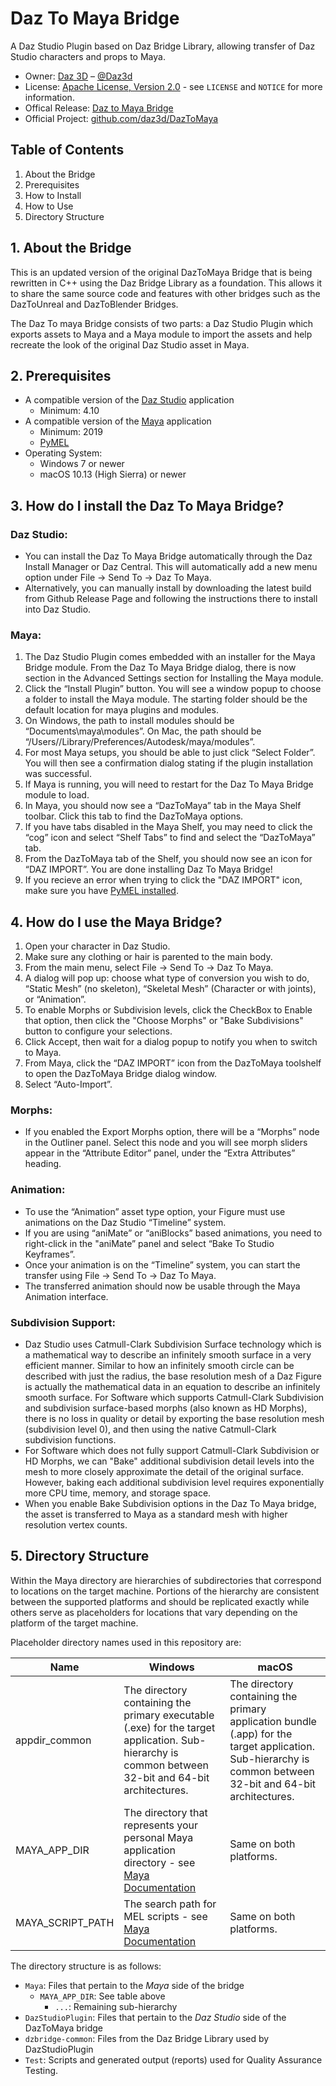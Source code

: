 # Daz To Maya Bridge
A Daz Studio Plugin based on Daz Bridge Library, allowing transfer of Daz Studio characters and props to Maya.

* Owner: [Daz 3D][OwnerURL] – [@Daz3d][TwitterURL]
* License: [Apache License, Version 2.0][LicenseURL] - see ``LICENSE`` and ``NOTICE`` for more information.
* Offical Release: [Daz to Maya Bridge][ProductURL]
* Official Project: [github.com/daz3d/DazToMaya][RepositoryURL]


## Table of Contents
1. About the Bridge
2. Prerequisites
3. How to Install
4. How to Use
5. Directory Structure


## 1. About the Bridge
This is an updated version of the original DazToMaya Bridge that is being rewritten in C++ using the Daz Bridge Library as a foundation.  This allows it to share the same source code and features with other bridges such as the DazToUnreal and DazToBlender Bridges.

The Daz To maya Bridge consists of two parts: a Daz Studio Plugin which exports assets to Maya and a Maya module to import the assets and help recreate the look of the original Daz Studio asset in Maya.


## 2. Prerequisites
* A compatible version of the [Daz Studio][DazStudioURL] application
  * Minimum: 4.10
* A compatible version of the [Maya][MayaURL] application
  * Minimum: 2019
  * [PyMEL](https://knowledge.autodesk.com/support/maya/learn-explore/caas/CloudHelp/cloudhelp/2022/ENU/Maya-Scripting/files/GUID-2AA5EFCE-53B1-46A0-8E43-4CD0B2C72FB4-htm.html)
* Operating System:
  * Windows 7 or newer
  * macOS 10.13 (High Sierra) or newer


## 3. How do I install the Daz To Maya Bridge?
### Daz Studio:
-	You can install the Daz To Maya Bridge automatically through the Daz Install Manager or Daz Central.  This will automatically add a new menu option under File -> Send To -> Daz To Maya.
-	Alternatively, you can manually install by downloading the latest build from Github Release Page and following the instructions there to install into Daz Studio.

### Maya:
1.	The Daz Studio Plugin comes embedded with an installer for the Maya Bridge module.  From the Daz To Maya Bridge dialog, there is now section in the Advanced Settings section for Installing the Maya module.
2.	Click the “Install Plugin” button.  You will see a window popup to choose a folder to install the Maya module.  The starting folder should be the default location for maya plugins and modules.
3.	On Windows, the path to install modules should be “Documents\maya\modules”.  On Mac, the path should be “/Users/<username>/Library/Preferences/Autodesk/maya/modules”.
4.	For most Maya setups, you should be able to just click “Select Folder”.  You will then see a confirmation dialog stating if the plugin installation was successful.
5.	If Maya is running, you will need to restart for the Daz To Maya Bridge module to load.
6.	In Maya, you should now see a “DazToMaya” tab in the Maya Shelf toolbar.  Click this tab to find the DazToMaya options.
7.	If you have tabs disabled in the Maya Shelf, you may need to click the “cog” icon and select “Shelf Tabs” to find and select the “DazToMaya” tab.
8.	From the DazToMaya tab of the Shelf, you should now see an icon for “DAZ IMPORT”.  You are done installing Daz To Maya Bridge!
9. If you recieve an error when trying to click the "DAZ IMPORT" icon, make sure you have [PyMEL installed](https://knowledge.autodesk.com/support/maya/learn-explore/caas/CloudHelp/cloudhelp/2022/ENU/Maya-Scripting/files/GUID-2AA5EFCE-53B1-46A0-8E43-4CD0B2C72FB4-htm.html).

 
## 4. How do I use the Maya Bridge?
1.	Open your character in Daz Studio.
2.	Make sure any clothing or hair is parented to the main body.
3.	From the main menu, select File -> Send To -> Daz To Maya.
4.	A dialog will pop up: choose what type of conversion you wish to do, “Static Mesh” (no skeleton), “Skeletal Mesh” (Character or with joints), or “Animation”.
5.	To enable Morphs or Subdivision levels, click the CheckBox to Enable that option, then click the "Choose Morphs" or "Bake  Subdivisions" button to configure your selections.
6.	Click Accept, then wait for a dialog popup to notify you when to switch to Maya.
7.	From Maya, click the “DAZ IMPORT” icon from the DazToMaya toolshelf to open the DazToMaya Bridge dialog window.
8.	Select “Auto-Import”.

### Morphs:
-	If you enabled the Export Morphs option, there will be a “Morphs” node in the Outliner panel.  Select this node and you will see morph sliders appear in the “Attribute Editor” panel, under the “Extra Attributes” heading.

### Animation:
-	To use the “Animation” asset type option, your Figure must use animations on the Daz Studio “Timeline” system.  
-	If you are using “aniMate” or “aniBlocks” based animations, you need to right-click in the "aniMate” panel and select “Bake To Studio Keyframes”.  
-	Once your animation is on the “Timeline” system, you can start the transfer using File -> Send To -> Daz To Maya.  
-	The transferred animation should now be usable through the Maya Animation interface.

### Subdivision Support:
-	Daz Studio uses Catmull-Clark Subdivision Surface technology which is a mathematical way to describe an infinitely smooth surface in a very efficient manner. Similar to how an infinitely smooth circle can be described with just the radius, the base resolution mesh of a Daz Figure is actually the mathematical data in an equation to describe an infinitely smooth surface. For Software which supports Catmull-Clark Subdivision and subdivision surface-based morphs (also known as HD Morphs), there is no loss in quality or detail by exporting the base resolution mesh (subdivision level 0), and then using the native Catmull-Clark subdivision functions.
-	For Software which does not fully support Catmull-Clark Subdivision or HD Morphs, we can "Bake" additional subdivision detail levels into the mesh to more closely approximate the detail of the original surface. However, baking each additional subdivision level requires exponentially more CPU time, memory, and storage space.
-	When you enable Bake Subdivision options in the Daz To Maya bridge, the asset is transferred to Maya as a standard mesh with higher resolution vertex counts.


## 5. Directory Structure
Within the Maya directory are hierarchies of subdirectories that correspond to locations on the target machine. Portions of the hierarchy are consistent between the supported platforms and should be replicated exactly while others serve as placeholders for locations that vary depending on the platform of the target machine.

Placeholder directory names used in this repository are:

Name  | Windows  | macOS
------------- | ------------- | -------------
appdir_common  | The directory containing the primary executable (.exe) for the target application.  Sub-hierarchy is common between 32-bit and 64-bit architectures.  | The directory containing the primary application bundle (.app) for the target application.  Sub-hierarchy is common between 32-bit and 64-bit architectures.
MAYA_APP_DIR  | The directory that represents your personal Maya application directory - see [Maya Documentation][MayaDocsURL]  | Same on both platforms.
MAYA_SCRIPT_PATH  | The search path for MEL scripts - see [Maya Documentation][MayaDocsURL]  | Same on both platforms.

The directory structure is as follows:

- `Maya`:                  Files that pertain to the _Maya_ side of the bridge
  - `MAYA_APP_DIR`:  See table above
    - `...`:            Remaining sub-hierarchy
- `DazStudioPlugin`:          Files that pertain to the _Daz Studio_ side of the DazToMaya bridge
- `dzbridge-common`:          Files from the Daz Bridge Library used by DazStudioPlugin
- `Test`:                     Scripts and generated output (reports) used for Quality Assurance Testing.

[OwnerURL]: https://www.daz3d.com
[TwitterURL]: https://twitter.com/Daz3d
[LicenseURL]: http://www.apache.org/licenses/LICENSE-2.0
[ProductURL]: https://www.daz3d.com/daz-to-maya-bridge
[RepositoryURL]: https://github.com/daz3d/DazToMaya/
[DazStudioURL]: https://www.daz3d.com/get_studio
[MayaURL]: https://www.autodesk.com/products/maya
[MayaDocsURL]: https://knowledge.autodesk.com/support/maya/getting-started/caas/CloudHelp/cloudhelp/2019/ENU/Maya-EnvVar/files/GUID-228CCA33-4AFE-4380-8C3D-18D23F7EAC72-htm.html#
